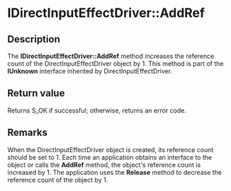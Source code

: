 # IDirectInputEffectDriver::AddRef

## Description

The **IDirectInputEffectDriver::AddRef**  method increases the reference count of the DirectInputEffectDriver object by 1. This method is part of the **IUnknown** interface inherited by DirectInputEffectDriver.

## Return value

Returns S_OK if successful; otherwise, returns an error code.

## Remarks

When the DirectInputEffectDriver object is created, its reference count should be set to 1. Each time an application obtains an interface to the object or calls the **AddRef** method, the object's reference count is increased by 1. The application uses the **Release** method to decrease the reference count of the object by 1.